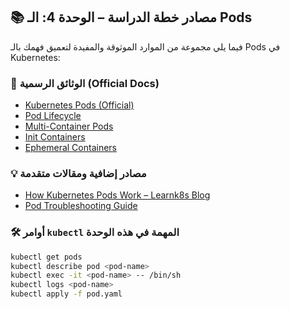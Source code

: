 
## 📚 مصادر خطة الدراسة – الوحدة 4: الـ Pods

فيما يلي مجموعة من الموارد الموثوقة والمفيدة لتعميق فهمك بالـ Pods في Kubernetes:

### 📘 الوثائق الرسمية (Official Docs)
- [Kubernetes Pods (Official)](https://kubernetes.io/docs/concepts/workloads/pods/)
- [Pod Lifecycle](https://kubernetes.io/docs/concepts/workloads/pods/pod-lifecycle/)
- [Multi-Container Pods](https://kubernetes.io/docs/concepts/workloads/pods/#multi-container-pods)
- [Init Containers](https://kubernetes.io/docs/concepts/workloads/pods/init-containers/)
- [Ephemeral Containers](https://kubernetes.io/docs/concepts/workloads/pods/ephemeral-containers/)

### 💡 مصادر إضافية ومقالات متقدمة
- [How Kubernetes Pods Work – Learnk8s Blog](https://learnk8s.io/kubernetes-pods)
- [Pod Troubleshooting Guide](https://kubernetes.io/docs/tasks/debug/debug-application/debug-pod-replication-controller/)

### 🛠️ أوامر `kubectl` المهمة في هذه الوحدة
```bash
kubectl get pods
kubectl describe pod <pod-name>
kubectl exec -it <pod-name> -- /bin/sh
kubectl logs <pod-name>
kubectl apply -f pod.yaml
```


